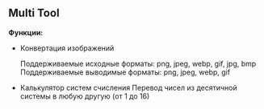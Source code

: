 ## Multi Tool

**Функции:**
- Конвертация изображений

  Поддерживаемые исходные форматы: png, jpeg, webp, gif, jpg, bmp  
  Поддерживаемые выводимые форматы: png, jpeg, webp, gif

- Калькулятор систем счисления
  Перевод чисел из десятичной системы в любую другую (от 1 до 16)
